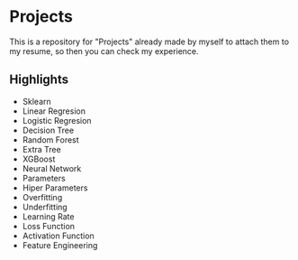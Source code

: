 # Projects

This is a repository for "Projects" already made by myself to attach them to my resume, so then you can check my experience.

## Highlights

+ Sklearn
+ Linear Regresion
+ Logistic Regresion
+ Decision Tree
+ Random Forest
+ Extra Tree
+ XGBoost
+ Neural Network
+ Parameters
+ Hiper Parameters
+ Overfitting
+ Underfitting
+ Learning Rate
+ Loss Function
+ Activation Function
+ Feature Engineering
